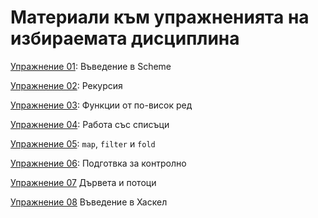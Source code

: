 # Материали към упражненията на избираемата дисциплина

[Упражнение 01](./01-scheme-intro/): Въведение в Scheme

[Упражнение 02](./02-scheme-recursion/): Рекурсия

[Упражнение 03](./03-scheme-higher-order-functions/): Функции от по-висок ред

[Упражнение 04](./04-scheme-lists/): Работа със списъци

[Упражнение 05](./05-scheme-map-filter-fold/): `map`, `filter` и `fold`

[Упражнение 06](./06-scheme-additional-exercises/): Подготвка за контролно

[Упражнение 07](./07-scheme-trees-streams/) Дървета и потоци

[Упражнение 08](./07-haskell-intro/) Въведение в Хаскел
